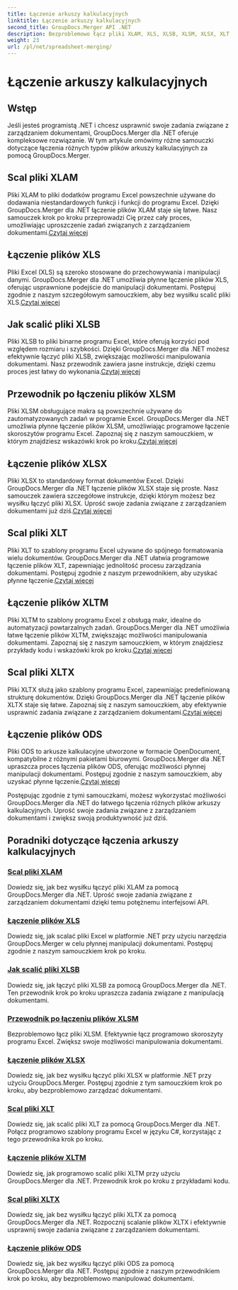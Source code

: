 ```yaml
---
title: Łączenie arkuszy kalkulacyjnych
linktitle: Łączenie arkuszy kalkulacyjnych
second_title: GroupDocs.Merger API .NET
description: Bezproblemowo łącz pliki XLAM, XLS, XLSB, XLSM, XLSX, XLT, XLTM, XLTX i ODS w .NET za pomocą GroupDocs.Merger. Uprość zadania związane z zarządzaniem dokumentami.
weight: 23
url: /pl/net/spreadsheet-merging/
---
```


# Łączenie arkuszy kalkulacyjnych


## Wstęp

Jeśli jesteś programistą .NET i chcesz usprawnić swoje zadania związane z zarządzaniem dokumentami, GroupDocs.Merger dla .NET oferuje kompleksowe rozwiązanie. W tym artykule omówimy różne samouczki dotyczące łączenia różnych typów plików arkuszy kalkulacyjnych za pomocą GroupDocs.Merger.

## Scal pliki XLAM
 Pliki XLAM to pliki dodatków programu Excel powszechnie używane do dodawania niestandardowych funkcji i funkcji do programu Excel. Dzięki GroupDocs.Merger dla .NET łączenie plików XLAM staje się łatwe. Nasz samouczek krok po kroku przeprowadzi Cię przez cały proces, umożliwiając uproszczenie zadań związanych z zarządzaniem dokumentami.[Czytaj więcej](./merge-xlam-files/)

## Łączenie plików XLS
Pliki Excel (XLS) są szeroko stosowane do przechowywania i manipulacji danymi. GroupDocs.Merger dla .NET umożliwia płynne łączenie plików XLS, oferując usprawnione podejście do manipulacji dokumentami. Postępuj zgodnie z naszym szczegółowym samouczkiem, aby bez wysiłku scalić pliki XLS.[Czytaj więcej](./merging-xls-files/)

## Jak scalić pliki XLSB
 Pliki XLSB to pliki binarne programu Excel, które oferują korzyści pod względem rozmiaru i szybkości. Dzięki GroupDocs.Merger dla .NET możesz efektywnie łączyć pliki XLSB, zwiększając możliwości manipulowania dokumentami. Nasz przewodnik zawiera jasne instrukcje, dzięki czemu proces jest łatwy do wykonania.[Czytaj więcej](./how-to-merge-xlsb-files/)

## Przewodnik po łączeniu plików XLSM
 Pliki XLSM obsługujące makra są powszechnie używane do zautomatyzowanych zadań w programie Excel. GroupDocs.Merger dla .NET umożliwia płynne łączenie plików XLSM, umożliwiając programowe łączenie skoroszytów programu Excel. Zapoznaj się z naszym samouczkiem, w którym znajdziesz wskazówki krok po kroku.[Czytaj więcej](./guide-merging-xlsm-files/)

## Łączenie plików XLSX
Pliki XLSX to standardowy format dokumentów Excel. Dzięki GroupDocs.Merger dla .NET łączenie plików XLSX staje się proste. Nasz samouczek zawiera szczegółowe instrukcje, dzięki którym możesz bez wysiłku łączyć pliki XLSX. Uprość swoje zadania związane z zarządzaniem dokumentami już dziś.[Czytaj więcej](./merging-xlsx-files/)

## Scal pliki XLT
 Pliki XLT to szablony programu Excel używane do spójnego formatowania wielu dokumentów. GroupDocs.Merger dla .NET ułatwia programowe łączenie plików XLT, zapewniając jednolitość procesu zarządzania dokumentami. Postępuj zgodnie z naszym przewodnikiem, aby uzyskać płynne łączenie.[Czytaj więcej](./merge-xlt-files/)

## Łączenie plików XLTM
 Pliki XLTM to szablony programu Excel z obsługą makr, idealne do automatyzacji powtarzalnych zadań. GroupDocs.Merger dla .NET umożliwia łatwe łączenie plików XLTM, zwiększając możliwości manipulowania dokumentami. Zapoznaj się z naszym samouczkiem, w którym znajdziesz przykłady kodu i wskazówki krok po kroku.[Czytaj więcej](./merging-xltm-files/)

## Scal pliki XLTX
Pliki XLTX służą jako szablony programu Excel, zapewniając predefiniowaną strukturę dokumentów. Dzięki GroupDocs.Merger dla .NET łączenie plików XLTX staje się łatwe. Zapoznaj się z naszym samouczkiem, aby efektywnie usprawnić zadania związane z zarządzaniem dokumentami.[Czytaj więcej](./merge-xltx-files/)

## Łączenie plików ODS
 Pliki ODS to arkusze kalkulacyjne utworzone w formacie OpenDocument, kompatybilne z różnymi pakietami biurowymi. GroupDocs.Merger dla .NET upraszcza proces łączenia plików ODS, oferując możliwości płynnej manipulacji dokumentami. Postępuj zgodnie z naszym samouczkiem, aby uzyskać płynne łączenie.[Czytaj więcej](./merging-ods-files/)

Postępując zgodnie z tymi samouczkami, możesz wykorzystać możliwości GroupDocs.Merger dla .NET do łatwego łączenia różnych plików arkuszy kalkulacyjnych. Uprość swoje zadania związane z zarządzaniem dokumentami i zwiększ swoją produktywność już dziś.
## Poradniki dotyczące łączenia arkuszy kalkulacyjnych
### [Scal pliki XLAM](./merge-xlam-files/)
Dowiedz się, jak bez wysiłku łączyć pliki XLAM za pomocą GroupDocs.Merger dla .NET. Uprość swoje zadania związane z zarządzaniem dokumentami dzięki temu potężnemu interfejsowi API.
### [Łączenie plików XLS](./merging-xls-files/)
Dowiedz się, jak scalać pliki Excel w platformie .NET przy użyciu narzędzia GroupDocs.Merger w celu płynnej manipulacji dokumentami. Postępuj zgodnie z naszym samouczkiem krok po kroku.
### [Jak scalić pliki XLSB](./how-to-merge-xlsb-files/)
Dowiedz się, jak łączyć pliki XLSB za pomocą GroupDocs.Merger dla .NET. Ten przewodnik krok po kroku upraszcza zadania związane z manipulacją dokumentami.
### [Przewodnik po łączeniu plików XLSM](./guide-merging-xlsm-files/)
Bezproblemowo łącz pliki XLSM. Efektywnie łącz programowo skoroszyty programu Excel. Zwiększ swoje możliwości manipulowania dokumentami.
### [Łączenie plików XLSX](./merging-xlsx-files/)
Dowiedz się, jak bez wysiłku łączyć pliki XLSX w platformie .NET przy użyciu GroupDocs.Merger. Postępuj zgodnie z tym samouczkiem krok po kroku, aby bezproblemowo zarządzać dokumentami.
### [Scal pliki XLT](./merge-xlt-files/)
Dowiedz się, jak scalić pliki XLT za pomocą GroupDocs.Merger dla .NET. Połącz programowo szablony programu Excel w języku C#, korzystając z tego przewodnika krok po kroku.
### [Łączenie plików XLTM](./merging-xltm-files/)
Dowiedz się, jak programowo scalić pliki XLTM przy użyciu GroupDocs.Merger dla .NET. Przewodnik krok po kroku z przykładami kodu.
### [Scal pliki XLTX](./merge-xltx-files/)
Dowiedz się, jak bez wysiłku łączyć pliki XLTX za pomocą GroupDocs.Merger dla .NET. Rozpocznij scalanie plików XLTX i efektywnie usprawnij swoje zadania związane z zarządzaniem dokumentami.
### [Łączenie plików ODS](./merging-ods-files/)
Dowiedz się, jak bez wysiłku łączyć pliki ODS za pomocą GroupDocs.Merger dla .NET. Postępuj zgodnie z naszym przewodnikiem krok po kroku, aby bezproblemowo manipulować dokumentami.